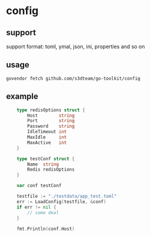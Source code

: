 # config

## support

support format: toml, ymal, json, ini, properties and so on

## usage

`govendor fetch github.com/s3dteam/go-toolkit/config`

## example

```go
	type redisOptions struct {
		Host        string
		Port        string
		Password    string
		IdleTimeout int
		MaxIdle     int
		MaxActive   int
	}

	type testConf struct {
		Name  string
		Redis redisOptions
	}

	var conf testConf

	testfile := "./testdata/app_test.toml"
	err := LoadConfig(testfile, &conf)
	if err != nil {
		// some deal
    }
    
    fmt.Println(conf.Host)
```
